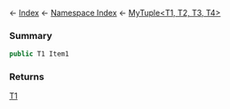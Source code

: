 ← [Index](Api-Index) ← [Namespace Index](Namespace-Index) ← [MyTuple<T1, T2, T3, T4\>](VRage.MyTuple`4)

### Summary

```csharp
public T1 Item1
```

### Returns

[T1]()

